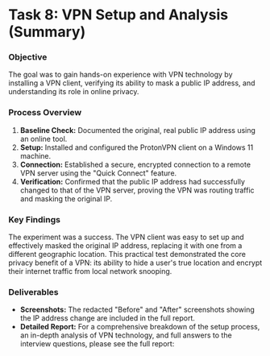 # **Task 8: VPN Setup and Analysis (Summary)**

### **Objective**

The goal was to gain hands-on experience with VPN technology by installing a VPN client, verifying its ability to mask a public IP address, and understanding its role in online privacy.

### **Process Overview**

1. **Baseline Check:** Documented the original, real public IP address using an online tool.  
2. **Setup:** Installed and configured the ProtonVPN client on a Windows 11 machine.  
3. **Connection:** Established a secure, encrypted connection to a remote VPN server using the "Quick Connect" feature.  
4. **Verification:** Confirmed that the public IP address had successfully changed to that of the VPN server, proving the VPN was routing traffic and masking the original IP.

### **Key Findings**

The experiment was a success. The VPN client was easy to set up and effectively masked the original IP address, replacing it with one from a different geographic location. This practical test demonstrated the core privacy benefit of a VPN: its ability to hide a user's true location and encrypt their internet traffic from local network snooping.

### **Deliverables**

* **Screenshots:** The redacted "Before" and "After" screenshots showing the IP address change are included in the full report.  
* **Detailed Report:** For a comprehensive breakdown of the setup process, an in-depth analysis of VPN technology, and full answers to the interview questions, please see the full report:  
  